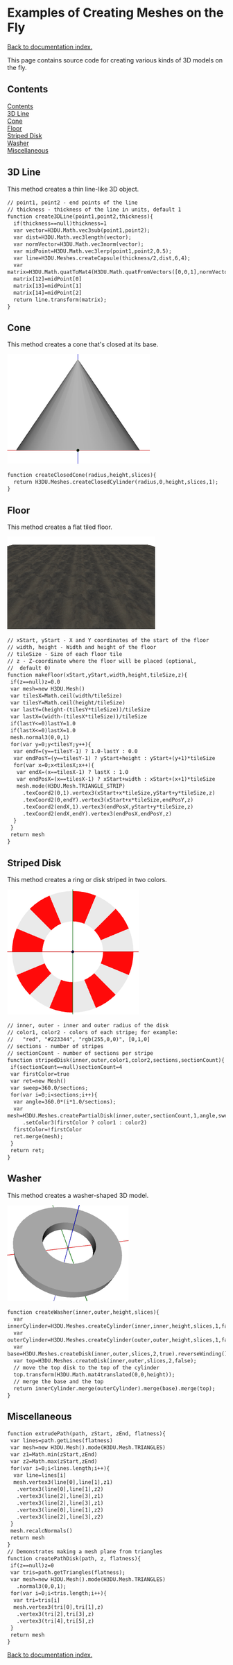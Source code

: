 # Examples of Creating Meshes on the Fly

[Back to documentation index.](index.md)

This page contains source code for creating various kinds of 3D models on the fly.

## Contents <a id=Contents></a>

[Contents](#Contents)<br>[3D Line](#3D_Line)<br>[Cone](#Cone)<br>[Floor](#Floor)<br>[Striped Disk](#Striped_Disk)<br>[Washer](#Washer)<br>[Miscellaneous](#Miscellaneous)<br>

## 3D Line <a id=3D_Line></a>

This method creates a thin line-like 3D object.

    // point1, point2 - end points of the line
    // thickness - thickness of the line in units, default 1
    function create3DLine(point1,point2,thickness){
      if(thickness==null)thickness=1
      var vector=H3DU.Math.vec3sub(point1,point2);
      var dist=H3DU.Math.vec3length(vector);
      var normVector=H3DU.Math.vec3norm(vector);
      var midPoint=H3DU.Math.vec3lerp(point1,point2,0.5);
      var line=H3DU.Meshes.createCapsule(thickness/2,dist,6,4);
      var matrix=H3DU.Math.quatToMat4(H3DU.Math.quatFromVectors([0,0,1],normVector));
      matrix[12]=midPoint[0]
      matrix[13]=midPoint[1]
      matrix[14]=midPoint[2]
      return line.transform(matrix);
    }

## Cone <a id=Cone></a>

This method creates a cone that's closed at its base.

![Image of a cone](mesh1.png)

    function createClosedCone(radius,height,slices){
      return H3DU.Meshes.createClosedCylinder(radius,0,height,slices,1);
    }

## Floor <a id=Floor></a>

This method creates a flat tiled floor.

![Image of a floor](floor.png)

    // xStart, yStart - X and Y coordinates of the start of the floor
    // width, height - Width and height of the floor
    // tileSize - Size of each floor tile
    // z - Z-coordinate where the floor will be placed (optional,
    //  default 0)
    function makeFloor(xStart,yStart,width,height,tileSize,z){
     if(z==null)z=0.0
     var mesh=new H3DU.Mesh()
     var tilesX=Math.ceil(width/tileSize)
     var tilesY=Math.ceil(height/tileSize)
     var lastY=(height-(tilesY*tileSize))/tileSize
     var lastX=(width-(tilesX*tileSize))/tileSize
     if(lastY<=0)lastY=1.0
     if(lastX<=0)lastX=1.0
     mesh.normal3(0,0,1)
     for(var y=0;y<tilesY;y++){
      var endY=(y==tilesY-1) ? 1.0-lastY : 0.0
      var endPosY=(y==tilesY-1) ? yStart+height : yStart+(y+1)*tileSize
      for(var x=0;x<tilesX;x++){
       var endX=(x==tilesX-1) ? lastX : 1.0
       var endPosX=(x==tilesX-1) ? xStart+width : xStart+(x+1)*tileSize
       mesh.mode(H3DU.Mesh.TRIANGLE_STRIP)
         .texCoord2(0,1).vertex3(xStart+x*tileSize,yStart+y*tileSize,z)
         .texCoord2(0,endY).vertex3(xStart+x*tileSize,endPosY,z)
         .texCoord2(endX,1).vertex3(endPosX,yStart+y*tileSize,z)
         .texCoord2(endX,endY).vertex3(endPosX,endPosY,z)
      }
     }
     return mesh
    }

## Striped Disk <a id=Striped_Disk></a>

This method creates a ring or disk striped in two colors.

![Image of a disk striped in red and almost-white](mesh2.png)

    // inner, outer - inner and outer radius of the disk
    // color1, color2 - colors of each stripe; for example:
    //   "red", "#223344", "rgb(255,0,0)", [0,1,0]
    // sections - number of stripes
    // sectionCount - number of sections per stripe
    function stripedDisk(inner,outer,color1,color2,sections,sectionCount){
     if(sectionCount==null)sectionCount=4
     var firstColor=true
     var ret=new Mesh()
     var sweep=360.0/sections;
     for(var i=0;i<sections;i++){
      var angle=360.0*(i*1.0/sections);
      var mesh=H3DU.Meshes.createPartialDisk(inner,outer,sectionCount,1,angle,sweep)
         .setColor3(firstColor ? color1 : color2)
      firstColor=!firstColor
      ret.merge(mesh);
     }
     return ret;
    }

## Washer <a id=Washer></a>

This method creates a washer-shaped 3D model.

![Image of a washer](mesh3.png)

    function createWasher(inner,outer,height,slices){
      var innerCylinder=H3DU.Meshes.createCylinder(inner,inner,height,slices,1,false,true);
      var outerCylinder=H3DU.Meshes.createCylinder(outer,outer,height,slices,1,false,false);
      var base=H3DU.Meshes.createDisk(inner,outer,slices,2,true).reverseWinding();
      var top=H3DU.Meshes.createDisk(inner,outer,slices,2,false);
      // move the top disk to the top of the cylinder
      top.transform(H3DU.Math.mat4translated(0,0,height));
      // merge the base and the top
      return innerCylinder.merge(outerCylinder).merge(base).merge(top);
    }

## Miscellaneous <a id=Miscellaneous></a>

    function extrudePath(path, zStart, zEnd, flatness){
     var lines=path.getLines(flatness)
     var mesh=new H3DU.Mesh().mode(H3DU.Mesh.TRIANGLES)
     var z1=Math.min(zStart,zEnd)
     var z2=Math.max(zStart,zEnd)
     for(var i=0;i<lines.length;i++){
      var line=lines[i]
      mesh.vertex3(line[0],line[1],z1)
       .vertex3(line[0],line[1],z2)
       .vertex3(line[2],line[3],z1)
       .vertex3(line[2],line[3],z1)
       .vertex3(line[0],line[1],z2)
       .vertex3(line[2],line[3],z2)
     }
     mesh.recalcNormals()
     return mesh
    }
    // Demonstrates making a mesh plane from triangles
    function createPathDisk(path, z, flatness){
     if(z==null)z=0
     var tris=path.getTriangles(flatness);
     var mesh=new H3DU.Mesh().mode(H3DU.Mesh.TRIANGLES)
       .normal3(0,0,1);
     for(var i=0;i<tris.length;i++){
      var tri=tris[i]
      mesh.vertex3(tri[0],tri[1],z)
       .vertex3(tri[2],tri[3],z)
       .vertex3(tri[4],tri[5],z)
     }
     return mesh
    }

[Back to documentation index.](index.md)
